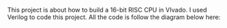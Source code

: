 This project is about how to build a 16-bit RISC CPU in VIvado. I used Verilog to code this project. All the code is follow the diagram below here:
